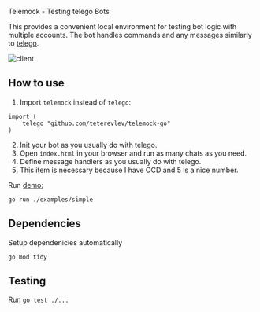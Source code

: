 Telemock - Testing telego Bots

This provides a convenient local environment for testing bot logic with multiple accounts.
The bot handles commands and any messages similarly to [telego](https://github.com/mymmrac/telego).

![client](https://github.com/user-attachments/assets/3f645594-63ec-4ea9-9a8b-ef9de17d65db)

## How to use

1. Import `telemock` instead of `telego`:
```
import (
    telego "github.com/teterevlev/telemock-go"
)
```
2. Init your bot as you usually do with telego.
3. Open `index.html` in your browser and run as many chats as you need.
4. Define message handlers as you usually do with telego.
5. This item is necessary because I have OCD and 5 is a nice number.

Run [demo:](examples/simple/main.go)
```
go run ./examples/simple
```
## Dependencies

Setup dependenicies automatically
```
go mod tidy
```

## Testing

Run `go test ./...`


